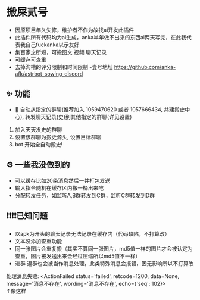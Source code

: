 # 搬屎贰号
- 因原项目年久失修，维护者不作为故找ai开发此插件
- 此插件所有代码均为ai生成，anka半年做不出来的东西ai两天写完，在此我代表我自己fuckanka以示友好
- 集百家之所短，可搬图文 视频 聊天记录
- 可缓存可查重
- 去掉沟槽的评分限制和时间限制
-壹号地址 https://github.com/anka-afk/astrbot_sowing_discord

## ✨ 功能

- 🚫 自动从指定的群聊(推荐加入 1059470620 或者 1057666434, 共建搬史中心), 转发聊天记录(史)到其他指定的群聊(详见设置)
1. 加入天天发史的群聊
2. 设置该群聊为搬史源头, 设置目标群聊
3. bot 开始全自动搬史!

## ⚙️ 一些我没做到的
- 可以缓存比如20条消息然后一并打包发送
- 输入指令随机在缓存区内搬一桶出来吃
- 分配转发任务，如监听A,B群转发到C群，监听C群转发到D群

## ❗❗❗❗已知问题
- 以apk为开头的聊天记录无法记录在缓存内（代码缺陷，不打算改）
- 文本没添加查重功能
- 同一张图片会重复搬（其实不算同一张图片，md5值一样的图片才会被认定为查重，图片被发送出来会经过压缩所以md5值不一样）
- 进群 退群也会被当作消息处理，此类特殊消息会报错，因无影响所以不打算改




 处理消息失败: <ActionFailed status='failed', retcode=1200, data=None, message='消息不存在', wording='消息不存在', echo={'seq': 102}>
 <br>
↑像这样
